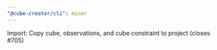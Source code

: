 ```yaml
---
"@cube-creator/cli": minor
---
```


Import: Copy cube, observations, and cube constraint to project (closes #705)

